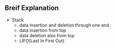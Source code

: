 ## Breif Explanation
- Stack
     - data insertion and deletion through one end
     - data insertion from top
     - data deletion also from top
     - LIFO(Last In First Out)